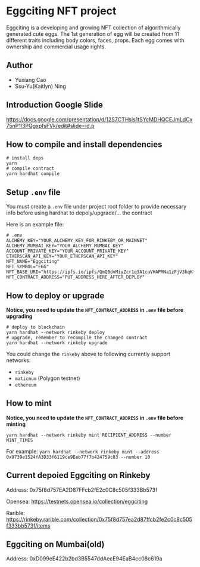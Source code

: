 # Eggciting NFT project

Eggciting is a developing and growing NFT collection of algorithmically generated cute eggs. The 1st generation of egg will be created from 11 different traits including body colors, faces, props. Each egg comes with ownership and commercial usage rights.

## Author

- Yuxiang Cao
- Ssu-Yu(Kaitlyn) Ning

## Introduction Google Slide

https://docs.google.com/presentation/d/12S7CTHsjs1tSYcMDHQCEJmLdCx75nP1l3PQgxpfsFVk/edit#slide=id.p

## How to compile and install dependencies

```shell
# install deps
yarn
# compile contract
yarn hardhat compile
```

## Setup `.env` file

You must create a `.env` file under project root folder to provide necessary info before using hardhat to depoly/upgrade/... the contract

Here is an example file:
```
# .env
ALCHEMY_KEY="YOUR_ALCHEMY_KEY_FOR_RINKEBY_OR_MAINNET"
ALCHEMY_MUMBAI_KEY="YOUR_ALCHEMY_MUMBAI_KEY"
ACCOUNT_PRIVATE_KEY="YOUR_ACCOUNT_PRIVATE_KEY"
ETHERSCAN_API_KEY="YOUR_ETHERSCAN_API_KEY"
NFT_NAME="Eggciting"
NFT_SYMBOL="EGG"
NFT_BASE_URI="https://ipfs.io/ipfs/QmQBdvMiyZcr1q3A1cuVHAPMNa1zFjV3kqKff2rjmutjG9/"
NFT_CONTRACT_ADDRESS="PUT_ADDRESS_HERE_AFTER_DEPLOY"
```

## How to deploy or upgrade

**Notice, you need to update the `NFT_CONTRACT_ADDRESS` in `.env` file before upgrading**

```shell
# deploy to blockchain
yarn hardhat --network rinkeby deploy
# upgrade, remember to recompile the changed contract
yarn hardhat --network rinkeby upgrade
```

You could change the `rinkeby` above to following currently support networks:

- `rinkeby`
- `maticmum` (Polygon testnet)
- `ethereum`

## How to mint

**Notice, you need to update the `NFT_CONTRACT_ADDRESS` in `.env` file before minting**

```shell
yarn hardhat --network rinkeby mint RECIPIENT_ADDRESS --number MINT_TIMES
```

For example: `yarn hardhat --network rinkeby mint --address 0x9739e1524fA3D33f6119ce9Eeb77f7b424759c83 --number 10`

## Current depoied Eggciting on Rinkeby

Address: 0x75f8d757EA2D87FFcb2fE2c0C8c505f333Bb573f

Opensea: https://testnets.opensea.io/collection/eggciting

Rarible: https://rinkeby.rarible.com/collection/0x75f8d757ea2d87ffcb2fe2c0c8c505f333bb573f/items

## Eggciting on Mumbai(old)

Address: 0xD099eE422b2bd3B5547ddAecE94EaB4cc08c619a


